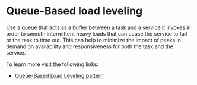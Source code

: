 # Queue-Based load leveling

Use a queue that acts as a buffer between a task and a service it invokes in order to smooth intermittent heavy loads that can cause the service to fail or the task to time out. This can help to minimize the impact of peaks in demand on availability and responsiveness for both the task and the service.

To learn more visit the following links:

- [Queue-Based Load Leveling pattern](https://learn.microsoft.com/en-us/azure/architecture/patterns/queue-based-load-leveling)
